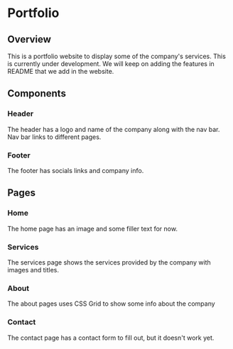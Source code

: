 # Portfolio

## Overview
This is a portfolio website to display some of the company's services. This is currently under development. We will keep on adding the features in README that we add in the website.

## Components

### Header
The header has a logo and name of the company along with the nav bar. Nav bar links to different pages.

### Footer
The footer has socials links and company info.

## Pages

### Home
The home page has an image and some filler text for now.

### Services
The services page shows the services provided by the company with images and titles.

### About
The about pages uses CSS Grid to show some info about the company

### Contact
The contact page has a contact form to fill out, but it doesn't work yet.